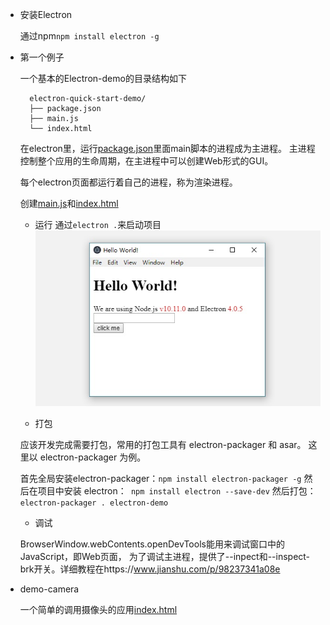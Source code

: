 - 安装Electron
 
  通过npm`npm install electron -g`
  
- 第一个例子

  一个基本的Electron-demo的目录结构如下
  ```
    electron-quick-start-demo/
    ├── package.json
    ├── main.js
    └── index.html
  ```
  在electron里，运行[package.json](electron-quick-start-demo/package.json)里面main脚本的进程成为主进程。
  主进程控制整个应用的生命周期，在主进程中可以创建Web形式的GUI。
  
  每个electron页面都运行着自己的进程，称为渲染进程。
  
  创建[main.js](electron-quick-start-demo/main.js)和[index.html](electron-quick-start-demo/index.html)
  - 运行
  通过`electron .`来启动项目
  !["quick-start"](electron-quick-start-demo/images/quickstart.jpg "quick-start")
  
  - 打包
  
  应该开发完成需要打包，常用的打包工具有 electron-packager 和 asar。
  这里以 electron-packager 为例。
  
  首先全局安装electron-packager：`npm install electron-packager -g`
  然后在项目中安装 electron：` npm install electron --save-dev`
  然后打包：`electron-packager . electron-demo`
  
  - 调试
  
  BrowserWindow.webContents.openDevTools能用来调试窗口中的JavaScript，即Web页面，
  为了调试主进程，提供了--inpect和--inspect-brk开关。详细教程在https://www.jianshu.com/p/98237341a08e
  
- demo-camera
  
  一个简单的调用摄像头的应用[index.html](demo-camera/index.html)

  